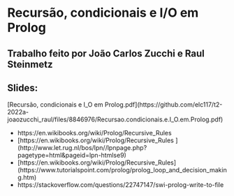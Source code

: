 <h1> Recursão, condicionais e I/O em Prolog </h1>
<h2> Trabalho feito por João Carlos Zucchi e Raul Steinmetz</h2>
<h2> Slides: </h2>[Recursão, condicionais e I_O em Prolog.pdf](https://github.com/elc117/t2-2022a-joaozucchi_raul/files/8846976/Recursao.condicionais.e.I_O.em.Prolog.pdf)

<ul> 
  <li> https://en.wikibooks.org/wiki/Prolog/Recursive_Rules </li> 
  <li> [https://en.wikibooks.org/wiki/Prolog/Recursive_Rules ](http://www.let.rug.nl/bos/lpn//lpnpage.php?pagetype=html&pageid=lpn-htmlse9) </li> 
  <li> [https://en.wikibooks.org/wiki/Prolog/Recursive_Rules](https://www.tutorialspoint.com/prolog/prolog_loop_and_decision_making.htm) </li> 
  <li> https://stackoverflow.com/questions/22747147/swi-prolog-write-to-file </li>
</ul>

